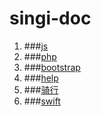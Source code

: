 # singi-doc
1. ###[js](js.md)
2. ###[php](php.md)
3. ###[bootstrap](bootstrap.md)
4. ###[help](help.md)
5. ###[骑行](ride.md)
6. ###[swift](swift.md)
